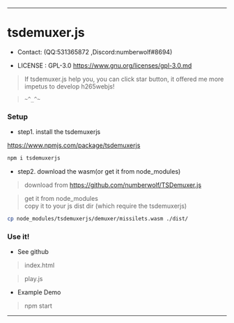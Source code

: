 --------------------------------------------------
# tsdemuxer.js

* Contact: (QQ:531365872 ,Discord:numberwolf#8694)

* LICENSE : GPL-3.0 https://www.gnu.org/licenses/gpl-3.0.md

> If tsdemuxer.js help you, you can click star button, it offered me more impetus to develop h265webjs!  

> `~^_^~`    

### Setup

- step1. install the tsdemuxerjs 

https://www.npmjs.com/package/tsdemuxerjs

```bash
npm i tsdemuxerjs
```

- step2. download the wasm(or get it from node_modules)

> download from https://github.com/numberwolf/TSDemuxer.js

> get it from node_modules          
> copy it to your js dist dir (which require the tsdemuxerjs)      
```bash
cp node_modules/tsdemuxerjs/demuxer/missilets.wasm ./dist/
```

### Use it!

- See github

> index.html

> play.js

- Example Demo

> npm start

----------------------------------------
